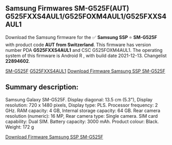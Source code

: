 <h2>Samsung Firmwares SM-G525F(AUT) G525FXXS4AUL1/G525FOXM4AUL1/G525FXXS4AUL1</h2>
Download the Samsung firmware for the ✅ <strong>Samsung SSP </strong> ⭐ <strong>SM-G525F</strong> with product code <strong>AUT</strong> <strong> from Switzerland</strong>. This firmware has version number PDA <strong>G525FXXS4AUL1</strong> and CSC G525FOXM4AUL1. The operating system of this firmware is Android R , with build date 2021-12-13. Changelist <strong>22894602</strong>.


[SM-G525F](https://samfirm.shop/samsung/model/SM-G525F)
[G525FXXS4AUL1](https://samfirm.shop/samsung/pda/G525FXXS4AUL1)
[Download Firmware Samsung SSP SM-G525F](https://samfirm.shop/samsung/firmware/481788)
<h2>Summary description:</h2>
<p>Samsung Galaxy SM-G525F. Display diagonal: 13.5 cm (5.3"), Display resolution: 720 x 1480 pixels, Display type: PLS. Processor frequency: 2 GHz. RAM capacity: 4 GB, Internal storage capacity: 64 GB. Rear camera resolution (numeric): 16 MP, Rear camera type: Single camera. SIM card capability: Dual SIM. Battery capacity: 3000 mAh. Product colour: Black. Weight: 172 g</p>


[Download Firmware Samsung SSP SM-G525F](https://samfirm.shop/samsung/firmware/481788)
